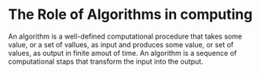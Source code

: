 # The Role of Algorithms in computing
An algorithm is a well-defined computational procedure that takes some value, or a set of vallues, as input and produces some value, or set of values, as output in finite amout of time. An algorithm is a sequence of computational staps that transform the input into the output.